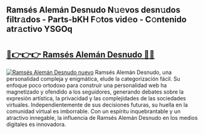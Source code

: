 ## Ramsés Alemán Desnudo N𝚞𝚎vos desn𝚞dos filtr𝚊dos - Parts-bKH F𝚘tos vid𝚎o - C𝚘ntenido atr𝚊ctivo YSGOq

# <h2><a href="http://mb42cbe.tromn.icu/?c=Rams%c3%a9s+Alem%c3%a1n+Desnudo">🔗👉👉👉 Ramsés Alemán Desnudo 🔗🔗</a></h2>

[![Ramsés Alemán Desnudo nuevo](https://i.imgur.com/pEAQMta.gif)](http://mb42cbe.tromn.icu/?c=Rams%c3%a9s+Alem%c3%a1n+Desnudo)
Ramsés Alemán Desnudo, una personalidad compleja y enigmática, elude la categorización fácil. Su enfoque poco ortodoxo para construir una personalidad web ha magnetizado y ofendido a los seguidores, generando debates sobre la expresión artística, la privacidad y las complejidades de las sociedades virtuales. Independientemente de sus decisiones futuras, su huella en la comunidad virtual es imborrable. Con un espíritu inquebrantable y un atractivo innegable, la influencia de Ramsés Alemán Desnudo en los medios digitales es innovadora.
